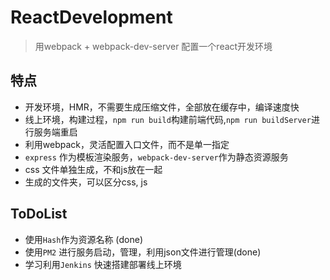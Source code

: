 # ReactDevelopment

> 用webpack + webpack-dev-server 配置一个react开发环境

## 特点

- 开发环境，HMR，不需要生成压缩文件，全部放在缓存中，编译速度快
- 线上环境，构建过程，`npm run build`构建前端代码,`npm run buildServer`进行服务端重启
- 利用webpack，灵活配置入口文件，而不是单一指定 
- `express` 作为模板渲染服务，`webpack-dev-server`作为静态资源服务
- css 文件单独生成，不和js放在一起
- 生成的文件夹，可以区分css, js


## ToDoList

- 使用`Hash`作为资源名称 (done)
- 使用`PM2` 进行服务启动，管理，利用json文件进行管理(done)
- 学习利用`Jenkins` 快速搭建部署线上环境
